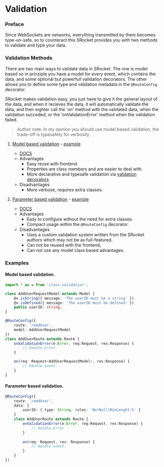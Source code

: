 # Validation

### Preface

Since WebSockets are networks, everything transmitted by them becomes type-un-safe, so to counteract this
SRocket provides you with two methods to validate and type your data.

### Validation Methods

There are two main ways to validate data in SRocket. The one is model based so in prinziple you have a model
for every event, which contains the data, and some optional but powerfull validation decorators. The other
allows you to define some type and validation metadata in the ``` @RouteConfig ``` decorator.

SRocket makes validation easy, you just have to give it the general layout of the data, and when it recieves
the data, it will automatically validate the data, and then eighter call the 'on' method with the validated data, when the validation succeded, or the 'onValidationError' method when the validation failed.

> Author note: In my opinion you should use model based validation, the trade-off is typesafety for verbosity

1. [Model based validation](/model-validation) - [example](/validation?id=model-based-validation)
	- [DOCS](/model-validation)
	- Advantages
		- Easy reuse with frontend
		- Properties are class members and are easier to deal with.
		- More declarative and typesafe validation via [validation decorators](https://www.npmjs.com/package/validator.ts)
	- Disadvantages
		- More verbose, requires extra classes.

2. [Parameter based validation](/parameter-validation) - [example](/validation?id=parameter-based-validation)
	- [DOCS](/parameter-validation)
	- Advantages
		- Easy to configure without the need for extra classes.
		- Compact usage within the ``` @RouteConfig ``` decorator.
	- Disadvantages
		- Uses a custom validation system written from the SRocket authors which may not be as full-featured.
		- Can not be reused with the frontend,
		- Can not use any model class based advantages.

### Examples

#### Model based validation.

```ts
import * as v from 'class-validatior';

class AddUserRequestModel extends Model {
	@v.isString({ message: 'The userID must be a string' })
	@v.isDefined({ message: 'The userID must be defined' })
	public userID: string;
}

@RouteConfig({
	route: '/addUser',
	model: AddUserRequestModel
})
class AddUserRoute extends Route {
	onValidationError(e:Error, req:Request, res:Response) {
		// Handle Error
	}

	on(req: Request<AddUserRequestModel>, res:Response) {
		// Handle event.
	}
}

```

#### Parameter based validation.

```ts
@RouteConfig({
	route: '/addUser',
	data: {
		userID: { type: String, rules: 'NotNull|MinLenght:5' }
	}
	class AddUserRoute extends Route {
		onValidationError(e:Error, req:Request, res:Response) {
			// Handle Error
		}
		
		on(req: Request, res: Response) {
			// Handle event.
		}
	}
})
```